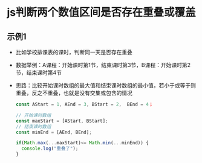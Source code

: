 # js判断两个数值区间是否存在重叠或覆盖

## 示例1

+ 比如学校排课表的课时，判断同一天是否存在重叠

+ 数据举例：A课程：开始课时第1节，结束课时第3节，B课程：开始课时第2节，结束课时第4节

+ 思路：比较开始课时数组的最大值和结束课时数组的最小值，若小于或等于则重叠，反之不重叠，也就是没有交集或包含的情况

  ```js
  const AStart = 1, AEnd = 3, BStart = 2,  BEnd = 4；

  // 开始课时数组
  const maxStart = [AStart, BStart];
  // 结束课时数组
  const minEnd = [AEnd, BEnd];

  if(Math.max(...maxStart)<= Math.min(...minEnd)) {
    console.log("重叠了");
  }
  ```
